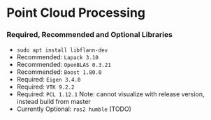 # Point Cloud Processing

### Required, Recommended and Optional Libraries
- `sudo apt install libflann-dev`
- Recommended: `Lapack 3.10`
- Recommended: `OpenBLAS 0.3.21`
- Recommended: `Boost 1.80.0`
- Required: `Eigen 3.4.0`
- Required: `VTK 9.2.2`
- Required: `PCL 1.12.1` Note: cannot visualize with release version, instead build from master
- Currently Optional: `ros2 humble` (TODO)